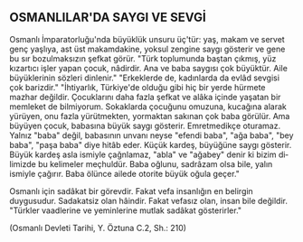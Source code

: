 ## OSMANLILAR'DA SAYGI VE SEVGİ

Osmanlı İmparatorluğu'nda büyüklük unsuru üç'tür: yaş, makam ve servet genç yaşlıya, ast üst makamdakine, yoksul zengine saygı gösterir ve gene bu sır bozulmaksızın şefkat görür. "Türk top­lumunda baştan çıkmış, yüz kızartıcı işler yapan çocuk, nâdirdir. Ana ve baba saygısı çok büyük­tür. Aile büyüklerinin sözleri dinlenir." "Erkekler­de de, kadınlarda da evlâd sevgisi çok barizdir." "İhtiyarlık, Türkiye'de olduğu gibi hiç bir yerde hürmete mazhar değildir. Çocuklarını daha fazla şefkat ve alâka içinde yaşatan bir memleket de bilmiyorum. Sokaklarda çocuğunu omuzuna, kuca­ğına alarak yürüyen, onu fazla yürütmekten, yor­maktan sakınan çok baba görülür. Ama büyüyen çocuk, babasına büyük saygı gösterir. Emretmedikçe oturamaz. Yalnız "baba" değil, babasının unvanı neyse "efendi baba", "ağa baba", "bey ba­ba", "paşa baba" diye hitâb eder. Küçük kardeş, büyüğüne saygı gösterir. Büyük kardeş asla ismiy­le çağnlamaz, "abla" ve "ağabey" denir ki bizim di­limizde bu kelimeler meçhuldür. Baba oğlunu, sadrâzam olsa bile, yalın ismiyle çağırır. Baba ölünce ailede otorite büyük oğula geçer."

Osmanlı için sadâkat bir görevdir. Fakat vefa in­sanlığın en belirgin duygusudur. Sadakatsiz olan hâindir. Fakat vefasız olan, insan bile değildir. "Türkler vaadlerine ve yeminlerine mutlak sadâkat gösterirler."

(Osmanlı Devleti Tarihi, Y. Öztuna C.2, Sh.: 210)
